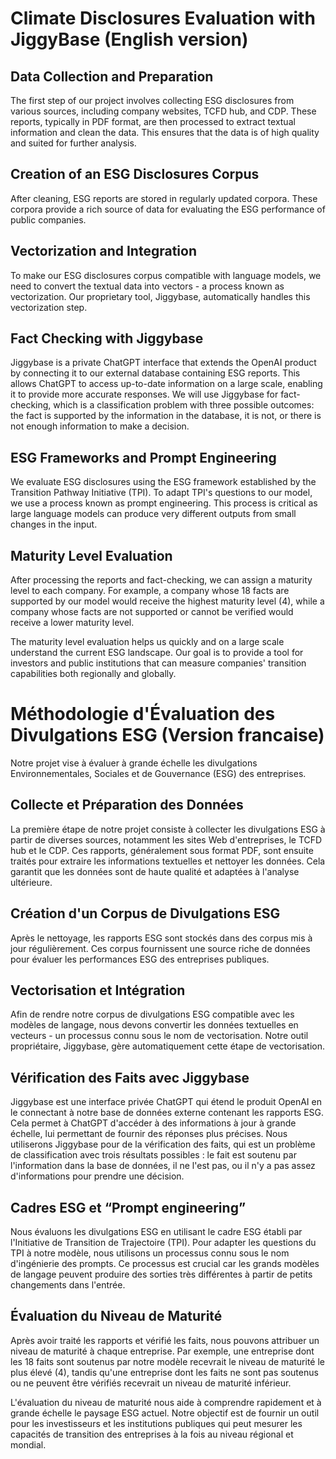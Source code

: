# Climate Disclosures Evaluation with JiggyBase (English version)

## Data Collection and Preparation

The first step of our project involves collecting ESG disclosures from various sources, including company websites, TCFD hub, and CDP. These reports, typically in PDF format, are then processed to extract textual information and clean the data. This ensures that the data is of high quality and suited for further analysis.

## Creation of an ESG Disclosures Corpus

After cleaning, ESG reports are stored in regularly updated corpora. These corpora provide a rich source of data for evaluating the ESG performance of public companies.

## Vectorization and Integration

To make our ESG disclosures corpus compatible with language models, we need to convert the textual data into vectors - a process known as vectorization. Our proprietary tool, Jiggybase, automatically handles this vectorization step.

## Fact Checking with Jiggybase

Jiggybase is a private ChatGPT interface that extends the OpenAI product by connecting it to our external database containing ESG reports. This allows ChatGPT to access up-to-date information on a large scale, enabling it to provide more accurate responses. We will use Jiggybase for fact-checking, which is a classification problem with three possible outcomes: the fact is supported by the information in the database, it is not, or there is not enough information to make a decision.

## ESG Frameworks and Prompt Engineering

We evaluate ESG disclosures using the ESG framework established by the Transition Pathway Initiative (TPI). To adapt TPI's questions to our model, we use a process known as prompt engineering. This process is critical as large language models can produce very different outputs from small changes in the input.

## Maturity Level Evaluation

After processing the reports and fact-checking, we can assign a maturity level to each company. For example, a company whose 18 facts are supported by our model would receive the highest maturity level (4), while a company whose facts are not supported or cannot be verified would receive a lower maturity level.

The maturity level evaluation helps us quickly and on a large scale understand the current ESG landscape. Our goal is to provide a tool for investors and public institutions that can measure companies' transition capabilities both regionally and globally.


# Méthodologie d'Évaluation des Divulgations ESG (Version francaise)

Notre projet vise à évaluer à grande échelle les divulgations Environnementales, Sociales et de Gouvernance (ESG) des entreprises.

## Collecte et Préparation des Données

La première étape de notre projet consiste à collecter les divulgations ESG à partir de diverses sources, notamment les sites Web d'entreprises, le TCFD hub et le CDP. Ces rapports, généralement sous format PDF, sont ensuite traités pour extraire les informations textuelles et nettoyer les données. Cela garantit que les données sont de haute qualité et adaptées à l'analyse ultérieure.

## Création d'un Corpus de Divulgations ESG

Après le nettoyage, les rapports ESG sont stockés dans des corpus mis à jour régulièrement. Ces corpus fournissent une source riche de données pour évaluer les performances ESG des entreprises publiques.

## Vectorisation et Intégration

Afin de rendre notre corpus de divulgations ESG compatible avec les modèles de langage, nous devons convertir les données textuelles en vecteurs - un processus connu sous le nom de vectorisation. Notre outil propriétaire, Jiggybase, gère automatiquement cette étape de vectorisation.

## Vérification des Faits avec Jiggybase

Jiggybase est une interface privée ChatGPT qui étend le produit OpenAI en le connectant à notre base de données externe contenant les rapports ESG. Cela permet à ChatGPT d'accéder à des informations à jour à grande échelle, lui permettant de fournir des réponses plus précises. Nous utiliserons Jiggybase pour de la vérification des faits, qui est un problème de classification avec trois résultats possibles : le fait est soutenu par l'information dans la base de données, il ne l'est pas, ou il n'y a pas assez d'informations pour prendre une décision.

## Cadres ESG et “Prompt engineering”

Nous évaluons les divulgations ESG en utilisant le cadre ESG établi par l'Initiative de Transition de Trajectoire (TPI). Pour adapter les questions du TPI à notre modèle, nous utilisons un processus connu sous le nom d'ingénierie des prompts. Ce processus est crucial car les grands modèles de langage peuvent produire des sorties très différentes à partir de petits changements dans l'entrée.

## Évaluation du Niveau de Maturité

Après avoir traité les rapports et vérifié les faits, nous pouvons attribuer un niveau de maturité à chaque entreprise. Par exemple, une entreprise dont les 18 faits sont soutenus par notre modèle recevrait le niveau de maturité le plus élevé (4), tandis qu'une entreprise dont les faits ne sont pas soutenus ou ne peuvent être vérifiés recevrait un niveau de maturité inférieur.

L'évaluation du niveau de maturité nous aide à comprendre rapidement et à grande échelle le paysage ESG actuel. Notre objectif est de fournir un outil pour les investisseurs et les institutions publiques qui peut mesurer les capacités de transition des entreprises à la fois au niveau régional et mondial.

